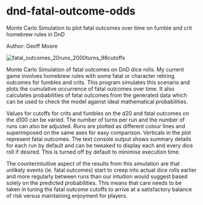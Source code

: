 # dnd-fatal-outcome-odds

Monte Carlo Simulation to plot fatal outcomes over time on fumble and crit
homebrew rules in DnD

Author: Geoff Moore

![fatal_outcomes_20runs_2000turns_98cutoffs](https://user-images.githubusercontent.com/37242207/37293305-cf374828-260a-11e8-979a-ce743902fb1d.png)

Monte Carlo Simulation of fatal outcomes on DnD dice rolls. My current game
involves homebrew rules with some fatal or character retiring outcomes
for fumbles and crits. This program simulates this scenario and plots the
cumulative occurrence of fatal outcomes over time. It also calculates
probabilities of fatal outcomes from the generated data which can be used
to check the model against ideal mathematical probabilities.

Values for cutoffs for crits and fumbles on the d20 and fatal outcomes
on the d100 can be varied. The number of turns per run and the number of
runs can also be adjusted. Runs are plotted as different colour lines and
superimposed on the same axes for easy comparison. Verticals in the plot
represent fatal outcomes. The text console output shows summary details
for each run by default and can be tweaked to display each and every dice
roll if desired. This is turned off by default to minimise execution time.

The counterintuitive aspect of the results from this simulation are that
unlikely events (ie. fatal outcomes) start to creep into actual dice rolls 
earlier and more regularly between runs than our intuition would suggest based
solely on the predicted probabilities. This means that care needs to be taken
in tuning the fatal outcome cutoffs to arrive at a satisfactory balance of
risk versus maintaining enjoyment for players.
